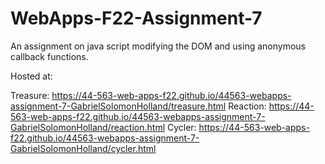 # WebApps-F22-Assignment-7
An assignment on java script modifying the DOM and using anonymous callback functions.

Hosted at:

Treasure: https://44-563-web-apps-f22.github.io/44563-webapps-assignment-7-GabrielSolomonHolland/treasure.html
Reaction: https://44-563-web-apps-f22.github.io/44563-webapps-assignment-7-GabrielSolomonHolland/reaction.html
Cycler: https://44-563-web-apps-f22.github.io/44563-webapps-assignment-7-GabrielSolomonHolland/cycler.html

